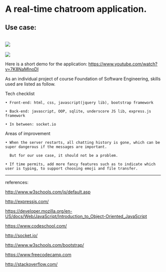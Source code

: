 # A real-time chatroom application.

## Use case:

<br>
<img src="https://github.com/jialingliu/ChatRoom/blob/master/assets/join.png" />
</br>


<br>
<img src="https://github.com/jialingliu/ChatRoom/blob/master/assets/room.png" />
</br>


Here is a short demo for the application: https://www.youtube.com/watch?v=7K8NaMInoDI


As an individual project of course Foundation of Software Engineering, skills used are listed as follow.

Tech checklist

	• Front-end: html, css, javascript(jquery lib), bootstrap framework

	• Back-end: javascript, OOP, sqlite, underscore JS lib, express.js framework

	• In between: socket.io


Areas of improvement

	• When the server restarts, all chatting history is gone, which can be super dangerous if the messages are important.

	  But for our use case, it should not be a problem.

	• If time permits, add more fancy features such as to indicate which user is typing, to support choosing emoji and file transfer.

<hr>

references:

http://www.w3schools.com/js/default.asp

http://expressjs.com/

https://developer.mozilla.org/en-US/docs/Web/JavaScript/Introduction_to_Object-Oriented_JavaScript

https://www.codeschool.com/

http://socket.io/

http://www.w3schools.com/bootstrap/

https://www.freecodecamp.com

http://stackoverflow.com/
